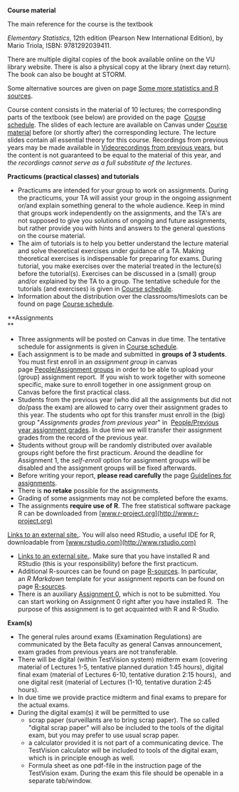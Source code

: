 **Course material**

The main reference for the course is the textbook

_Elementary Statistics_, 12th edition (Pearson New International Edition), by Mario Triola, ISBN: 9781292039411.

There are multiple digital copies of the book available online on the VU library website. There is also a physical copy at the library (next day return). The book can also be bought at STORM.

Some alternative sources are given on page [Some more statistics and R sources](https://canvas.vu.nl/courses/71285/pages/some-statistics-and-r-online-sources?wrap=1 "Some statistics and R online sources").

Course content consists in the material of 10 lectures; the corresponding parts of the textbook (see below) are provided on the page  [Course schedule](https://canvas.vu.nl/courses/71285/pages/course-schedule "Course schedule"). The slides of each lecture are available on Canvas under [Course material](https://canvas.vu.nl/courses/71285/modules/192841 "Course material") before (or shortly after) the corresponding lecture. The lecture slides contain all essential theory for this course. Recordings from previous years may be made available in [Videorecordings from previous years](https://canvas.vu.nl/courses/71285/modules/192838?wrap=1 "Videorecordings from previous years"), but the content is not guaranteed to be equal to the material of this year, and _the recordings cannot serve as a full substitute of the lectures_. 

**Practicums (practical classes) and tutorials**

- Practicums are intended for your group to work on assignments. During the practicums, your TA will assist your group in the ongoing assignment or/and explain something general to the whole audience. Keep in mind that groups work independently on the assignments, and the TA's are not supposed to give you solutions of ongoing and future assignments, but rather provide you with hints and answers to the general questions on the course material. 
- The aim of tutorials is to help you better understand the lecture material and solve theoretical exercises under guidance of a TA. Making theoretical exercises is indispensable for preparing for exams. During tutorial, you make exercises over the material treated in the lecture(s) before the tutorial(s). Exercises can be discussed in a (small) group and/or explained by the TA to a group. The tentative schedule for the tutorials (and exercises) is given in [Course schedule](https://canvas.vu.nl/courses/71285/pages/course-schedule "Course schedule").
- Information about the distribution over the classrooms/timeslots can be found on page [Course schedule](https://canvas.vu.nl/courses/71285/pages/course-schedule "Course schedule").

**Assignments  
**

- Three assignments will be posted on Canvas in due time. The tentative schedule for assignments is given in [Course schedule](https://canvas.vu.nl/courses/71285/pages/course-schedule "Course schedule").
- Each assignment is to be made and submitted in **groups of 3 students**. You must first enroll in an _assignment group_ in canvas page [People/Assignment groups](https://canvas.vu.nl/courses/71285/users "People") in order to be able to upload your (group) assignment report.  If you wish to work together with someone specific, make sure to enroll together in one assignment group on Canvas before the first practical class.
- Students from the previous year (who did all the assignments but did not do/pass the exam) are allowed to carry over their assignment grades to this year. The students who opt for this transfer must enroll in the (big) group "_Assignments grades from previous year_" in  [People/Previous year assignment grades](https://canvas.vu.nl/courses/71285/users "People"). In due time we will transfer their assignment grades from the record of the previous year.
- Students without group will be randomly distributed over available groups right before the first practicum. Around the deadline for Assignment 1, the _self-enroll_ option for assignment groups will be disabled and the assignment groups will be fixed afterwards.
- Before writing your report, **please read carefully** the page [Guidelines for assignments](https://canvas.vu.nl/courses/71285/pages/guidelines-for-assignments?wrap=1 "Guidelines for assignments").
- There is **no retake** possible for the assignments.
- Grading of some assignments may not be completed before the exams.
- The assignments **require use** **of** **R**. The free statistical software package R can be downloaded from [www.r-project.org](http://www.r-project.org)

[Links to an external site.](http://www.r-project.org). You will also need RStudio, a useful IDE for R, downloadable from [www.rstudio.com](http://www.rstudio.com)

- [Links to an external site.](http://www.rstudio.com). Make sure that you have installed R and RStudio (this is your responsibility) before the first practicum. 
- Additional R-sources can be found on page [R-sources](https://canvas.vu.nl/courses/71285/pages/r-sources "R-sources"). In particular, an _R Markdown_ template for your assignment reports can be found on page [R-sources](https://canvas.vu.nl/courses/71285/pages/r-sources "R-sources").
- There is an auxiliary [Assignment 0](https://canvas.vu.nl/courses/71285/pages/assignment-0 "Assignment 0"), which is not to be submitted. You can start working on Assignment 0 right after you have installed R.  The purpose of this assignment is to get acquainted with R and R-Studio.  

**Exam(s)**

- The general rules around exams (Examination Regulations) are communicated by the Beta faculty as general Canvas announcement, exam grades from previous years are not transferable.
- There will be digital (within TestVision system) midterm exam (covering material of Lectures 1-5, tentative planned duration 1:45 hours), digital final exam (material of Lectures 6-10, tentative duration 2:15 hours),  and one digital resit (material of Lectures (1-10, tentative duration 2:45 hours).
- In due time we provide practice midterm and final exams to prepare for the actual exams.  
- During the digital exam(s) it will be permitted to use 
    - scrap paper (surveillants are to bring scrap paper). The so called "digital scrap paper" will also be included to the tools of the digital exam, but you may prefer to use usual scrap paper. 
    - a calculator provided it is not part of a communicating device. The TestVision calculator will be included to tools of the digital exam, which is in principle enough as well.  
    - Formula sheet as one pdf-file in the instruction page of the TestVision exam. During the exam this file should be openable in a separate tab/window.
